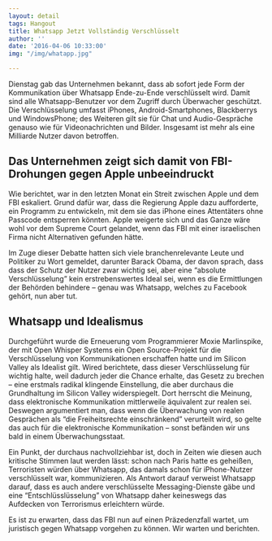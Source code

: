 ```yaml
---
layout: detail
tags: Hangout 
title: Whatsapp Jetzt Vollständig Verschlüsselt
author: ''
date: '2016-04-06 10:33:00'
img: "/img/whatapp.jpg"

---
```

Dienstag gab das Unternehmen bekannt, dass ab sofort jede Form der Kommunikation über Whatsapp Ende-zu-Ende verschlüsselt wird. Damit sind alle Whatsapp-Benutzer vor dem Zugriff durch Überwacher geschützt. Die Verschlüsselung umfasst iPhones, Android-Smartphones, Blackberrys und WindowsPhone; des Weiteren gilt sie für Chat und Audio-Gespräche genauso wie für Videonachrichten und Bilder. Insgesamt ist mehr als eine Milliarde Nutzer davon betroffen.

## Das Unternehmen zeigt sich damit von FBI-Drohungen gegen Apple unbeeindruckt

Wie berichtet, war in den letzten Monat ein Streit zwischen Apple und dem FBI eskaliert. Grund dafür war, dass die Regierung Apple dazu aufforderte, ein Programm zu entwickeln, mit dem sie das iPhone eines Attentäters ohne Passcode entsperren könnten. Apple weigerte sich und das Ganze wäre wohl vor dem Supreme Court gelandet, wenn das FBI mit einer israelischen Firma nicht Alternativen gefunden hätte.

Im Zuge dieser Debatte hatten sich viele branchenrelevante Leute und Politiker zu Wort gemeldet, darunter Barack Obama, der davon sprach, dass dass der Schutz der Nutzer zwar wichtig sei, aber eine “absolute Verschlüsselung” kein erstrebenswertes Ideal sei, wenn es die Ermittlungen der Behörden behindere – genau was Whatsapp, welches zu Facebook gehört, nun aber tut.

## Whatsapp und Idealismus

Durchgeführt wurde die Erneuerung vom Programmierer Moxie Marlinspike, der mit Open Whisper Systems ein Open Source-Projekt für die Verschlüsselung von Kommunikationen erschaffen hatte und im Silicon Valley als Idealist gilt. Wired berichtete, dass dieser Verschlüsselung für wichtig halte, weil dadurch jeder die Chance erhalte, das Gesetz zu brechen – eine erstmals radikal klingende Einstellung, die aber durchaus die Grundhaltung im Silicon Valley widerspiegelt. Dort herrscht die Meinung, dass elektronische Kommunikation mittlerweile äquivalent zur realen sei. Deswegen argumentiert man, dass wenn die Überwachung von realen Gesprächen als “die Freiheitsrechte einschränkend” verurteilt wird, so gelte das auch für die elektronische Kommunikation – sonst befänden wir uns bald in einem Überwachungsstaat.

Ein Punkt, der durchaus nachvollziehbar ist, doch in Zeiten wie diesen auch kritische Stimmen laut werden lässt: schon nach Paris hatte es geheißen, Terroristen würden über Whatsapp, das damals schon für iPhone-Nutzer verschlüsselt war, kommunizieren. Als Antwort darauf verweist Whatsapp darauf, dass es auch andere verschlüsselte Messaging-Dienste gäbe und eine “Entschlüsslüsselung” von Whatsapp daher keineswegs das Aufdecken von Terrorismus erleichtern würde.

Es ist zu erwarten, dass das FBI nun auf einen Präzedenzfall wartet, um juristisch gegen Whatsapp vorgehen zu können. Wir warten und berichten.